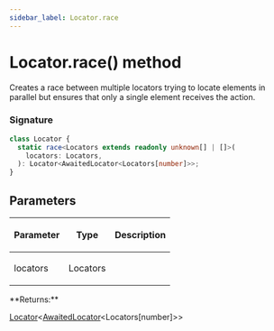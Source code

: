 ```yaml
---
sidebar_label: Locator.race
---
```


# Locator.race() method

Creates a race between multiple locators trying to locate elements in parallel but ensures that only a single element receives the action.

### Signature

```typescript
class Locator {
  static race<Locators extends readonly unknown[] | []>(
    locators: Locators,
  ): Locator<AwaitedLocator<Locators[number]>>;
}
```

## Parameters

<table><thead><tr><th>

Parameter

</th><th>

Type

</th><th>

Description

</th></tr></thead>
<tbody><tr><td>

locators

</td><td>

Locators

</td><td>

</td></tr>
</tbody></table>
**Returns:**

[Locator](./puppeteer.locator.md)&lt;[AwaitedLocator](./puppeteer.awaitedlocator.md)&lt;Locators\[number\]&gt;&gt;
